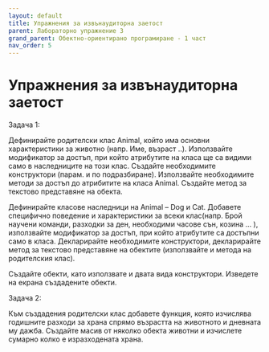 ```yaml
---
layout: default
title: Упражнения за извънаудиторна заетост
parent: Лабораторно упражнение 3
grand_parent: Обектно-ориентирано програмиране - 1 част
nav_order: 5
---
```

# Упражнения за извънаудиторна заетост

Задача 1:

Дефинирайте родителски клас Animal, който има основни характеристики за животно (напр. Име, възраст ..). Използвайте модификатор за достъп, при който  атрибутите на класа ще са видими само в наследниците на този клас. Създайте необходимите конструктори (парам. и по подразбиране). Използвайте необходимите методи за достъп до атрибитите на класа Animal. Създайте метод за текстово представяне на обекта.

Дефинирайте класове наследници на Animal – Dog и  Cat. Добавете специфично поведение и характеристики за всеки клас(напр. Брой научени команди, разходки за ден, необходими часове сън, козина ... ),  използвайте модификатор за достъп, при който  атрибутите са достъпни само в класа. Декларирайте необходимите конструктори,  декларирайте метод за текстово представяне на обектите (използвайте и метода на родителския клас).

Създайте обекти, като използвате и двата вида конструктори. Изведете на екрана създадените обекти.



Задача 2:

Към създадения родителски клас добавете функция, която изчислява годишните разходи за храна спрямо възрастта на животното и дневната му дажба. Създайте масив от няколко обекта животни и изчислете сумарно колко е изразходената храна.
